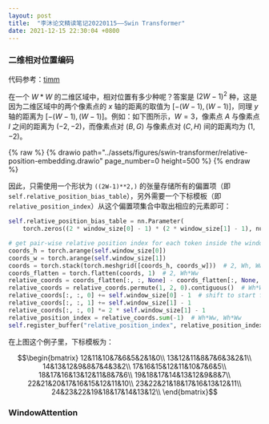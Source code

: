 ```yaml
---
layout: post
title:  "李沐论文精读笔记20220115——Swin Transformer"
date: 2021-12-15 22:30:04 +0800
---
```


### 二维相对位置编码

代码参考：[timm](https://github.com/rwightman/pytorch-image-models)

在一个 $W*W$ 的二维区域中，相对位置有多少种呢？答案是 $(2W-1)^2$ 种，这是因为二维区域中的两个像素点的 $x$ 轴的距离的取值为 $[-(W-1), (W-1)]$，同理 $y$ 轴的距离为 $[-(W-1), (W-1)]$。例如：如下图所示，$W=3$，像素点 $A$ 与像素点 $I$ 之间的距离为 $(-2,-2)$，而像素点对 $(B, G)$ 与像素点对 $(C, H)$ 间的距离均为 $(1, -2)$。

{% raw %}
{% drawio path="../assets/figures/swin-transformer/relative-position-embedding.drawio" page_number=0 height=500 %}
{% endraw %}

因此，只需使用一个形状为 `((2W-1)**2,)` 的张量存储所有的偏置项（即 `self.relative_position_bias_table`），另外需要一个下标模板（即 `relative_position_index`）从这个偏置项集合中取出相应的元素即可：

```python
self.relative_position_bias_table = nn.Parameter(
    torch.zeros((2 * window_size[0] - 1) * (2 * window_size[1] - 1), num_heads))  # 2*Wh-1 * 2*Ww-1, nH

# get pair-wise relative position index for each token inside the window
coords_h = torch.arange(self.window_size[0])
coords_w = torch.arange(self.window_size[1])
coords = torch.stack(torch.meshgrid([coords_h, coords_w]))  # 2, Wh, Ww
coords_flatten = torch.flatten(coords, 1)  # 2, Wh*Ww
relative_coords = coords_flatten[:, :, None] - coords_flatten[:, None, :]  # 2, Wh*Ww, Wh*Ww
relative_coords = relative_coords.permute(1, 2, 0).contiguous()  # Wh*Ww, Wh*Ww, 2
relative_coords[:, :, 0] += self.window_size[0] - 1  # shift to start from 0
relative_coords[:, :, 1] += self.window_size[1] - 1
relative_coords[:, :, 0] *= 2 * self.window_size[1] - 1
relative_position_index = relative_coords.sum(-1)  # Wh*Ww, Wh*Ww
self.register_buffer("relative_position_index", relative_position_index)
```

在上图这个例子里，下标模板为：

$$\begin{bmatrix}
12&11&10&7&6&5&2&1&0\\
13&12&11&8&7&6&3&2&1\\
14&13&12&9&8&7&4&3&2\\
17&16&15&12&11&10&7&6&5\\
18&17&16&13&12&11&8&7&6\\
19&18&17&14&13&12&9&8&7\\
22&21&20&17&16&15&12&11&10\\
23&22&21&18&17&16&13&12&11\\
24&23&22&19&18&17&14&13&12\\
\end{bmatrix}$$


### WindowAttention

